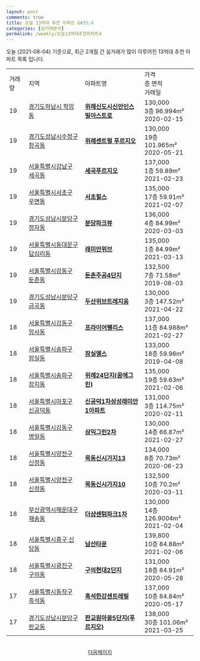 ```yaml
---
layout: post
comments: true
title: 오늘 13억대 추천 아파트 &#35;4
categories: [실거래분석]
permalink: /weekly/오늘13억대추천아파트4
---
```


오늘 (2021-08-04) 기준으로, 최근 2개월 간 실거래가 많이 이루어진 13억대 추천 아파트 목록 입니다.

<table class="sortable">
  <tr>
    <td>거래량</td>
    <td>지역</td>
    <td>아파트명</td>
    <td>가격<br>층 면적<br>거래일</td>
  </tr>

  <tr class="item">
    <td>19</td>
    <td><a href="/apt/경기도하남시학암동">경기도하남시 학암동</a></td>
    <td style="font-weight: bold;"><a href="https://search.naver.com/search.naver?query=학암동 위례신도시신안인스빌아스트로">위례신도시신안인스빌아스트로</a></td>
    <td>130,000<br>3층  96.994m²<br>2020-02-15</td>
  </tr>

  <tr class="item">
    <td>19</td>
    <td><a href="/apt/경기도성남시수정구창곡동">경기도성남시수정구 창곡동</a></td>
    <td style="font-weight: bold;"><a href="https://search.naver.com/search.naver?query=창곡동 위례센트럴 푸르지오">위례센트럴 푸르지오</a></td>
    <td>130,000<br>19층  101.965m²<br>2020-05-21</td>
  </tr>

  <tr class="item">
    <td>19</td>
    <td><a href="/apt/서울특별시강남구세곡동">서울특별시강남구 세곡동</a></td>
    <td style="font-weight: bold;"><a href="https://search.naver.com/search.naver?query=세곡동 세곡푸르지오">세곡푸르지오</a></td>
    <td>137,000<br>1층  59.89m²<br>2021-02-23</td>
  </tr>

  <tr class="item">
    <td>19</td>
    <td><a href="/apt/서울특별시서초구우면동">서울특별시서초구 우면동</a></td>
    <td style="font-weight: bold;"><a href="https://search.naver.com/search.naver?query=우면동 서초힐스">서초힐스</a></td>
    <td>135,000<br>17층  59.91m²<br>2021-02-07</td>
  </tr>

  <tr class="item">
    <td>19</td>
    <td><a href="/apt/경기도성남시분당구정자동">경기도성남시분당구 정자동</a></td>
    <td style="font-weight: bold;"><a href="https://search.naver.com/search.naver?query=정자동 분당파크뷰">분당파크뷰</a></td>
    <td>136,000<br>4층  84.99m²<br>2020-03-03</td>
  </tr>

  <tr class="item">
    <td>19</td>
    <td><a href="/apt/서울특별시동대문구답십리동">서울특별시동대문구 답십리동</a></td>
    <td style="font-weight: bold;"><a href="https://search.naver.com/search.naver?query=답십리동 래미안위브">래미안위브</a></td>
    <td>135,000<br>1층  84.99m²<br>2021-03-13</td>
  </tr>

  <tr class="item">
    <td>19</td>
    <td><a href="/apt/서울특별시강동구둔촌동">서울특별시강동구 둔촌동</a></td>
    <td style="font-weight: bold;"><a href="https://search.naver.com/search.naver?query=둔촌동 둔촌주공4단지">둔촌주공4단지</a></td>
    <td>132,500<br>7층  71.58m²<br>2019-08-03</td>
  </tr>

  <tr class="item">
    <td>19</td>
    <td><a href="/apt/경기도성남시분당구금곡동">경기도성남시분당구 금곡동</a></td>
    <td style="font-weight: bold;"><a href="https://search.naver.com/search.naver?query=금곡동 두산위브트레지움">두산위브트레지움</a></td>
    <td>130,000<br>3층  147.52m²<br>2021-04-22</td>
  </tr>

  <tr class="item">
    <td>18</td>
    <td><a href="/apt/서울특별시강동구암사동">서울특별시강동구 암사동</a></td>
    <td style="font-weight: bold;"><a href="https://search.naver.com/search.naver?query=암사동 프라이어팰리스">프라이어팰리스</a></td>
    <td>137,000<br>11층  84.988m²<br>2021-02-27</td>
  </tr>

  <tr class="item">
    <td>18</td>
    <td><a href="/apt/서울특별시송파구잠실동">서울특별시송파구 잠실동</a></td>
    <td style="font-weight: bold;"><a href="https://search.naver.com/search.naver?query=잠실동 잠실엘스">잠실엘스</a></td>
    <td>133,000<br>18층  59.96m²<br>2019-04-08</td>
  </tr>

  <tr class="item">
    <td>18</td>
    <td><a href="/apt/서울특별시송파구장지동">서울특별시송파구 장지동</a></td>
    <td style="font-weight: bold;"><a href="https://search.naver.com/search.naver?query=장지동 위례24단지(꿈에그린)">위례24단지(꿈에그린)</a></td>
    <td>135,000<br>19층  59.63m²<br>2021-02-06</td>
  </tr>

  <tr class="item">
    <td>18</td>
    <td><a href="/apt/서울특별시마포구신공덕동">서울특별시마포구 신공덕동</a></td>
    <td style="font-weight: bold;"><a href="https://search.naver.com/search.naver?query=신공덕동 신공덕1차삼성래미안1아파트">신공덕1차삼성래미안1아파트</a></td>
    <td>131,000<br>3층  114.75m²<br>2020-02-11</td>
  </tr>

  <tr class="item">
    <td>18</td>
    <td><a href="/apt/서울특별시강동구명일동">서울특별시강동구 명일동</a></td>
    <td style="font-weight: bold;"><a href="https://search.naver.com/search.naver?query=명일동 삼익그린2차">삼익그린2차</a></td>
    <td>130,000<br>14층  66.87m²<br>2021-02-27</td>
  </tr>

  <tr class="item">
    <td>18</td>
    <td><a href="/apt/서울특별시양천구신정동">서울특별시양천구 신정동</a></td>
    <td style="font-weight: bold;"><a href="https://search.naver.com/search.naver?query=신정동 목동신시가지13">목동신시가지13</a></td>
    <td>134,000<br>8층  70.73m²<br>2020-06-23</td>
  </tr>

  <tr class="item">
    <td>18</td>
    <td><a href="/apt/서울특별시양천구신정동">서울특별시양천구 신정동</a></td>
    <td style="font-weight: bold;"><a href="https://search.naver.com/search.naver?query=신정동 목동신시가지10">목동신시가지10</a></td>
    <td>132,500<br>10층  70.2m²<br>2020-03-11</td>
  </tr>

  <tr class="item">
    <td>18</td>
    <td><a href="/apt/부산광역시해운대구재송동">부산광역시해운대구 재송동</a></td>
    <td style="font-weight: bold;"><a href="https://search.naver.com/search.naver?query=재송동 더샵센텀파크1차">더샵센텀파크1차</a></td>
    <td>130,000<br>14층  126.9004m²<br>2021-02-04</td>
  </tr>

  <tr class="item">
    <td>18</td>
    <td><a href="/apt/서울특별시중구신당동">서울특별시중구 신당동</a></td>
    <td style="font-weight: bold;"><a href="https://search.naver.com/search.naver?query=신당동 남산타운">남산타운</a></td>
    <td>139,800<br>10층  84.88m²<br>2021-02-06</td>
  </tr>

  <tr class="item">
    <td>18</td>
    <td><a href="/apt/서울특별시광진구구의동">서울특별시광진구 구의동</a></td>
    <td style="font-weight: bold;"><a href="https://search.naver.com/search.naver?query=구의동 구의현대2단지">구의현대2단지</a></td>
    <td>131,000<br>18층  84.91m²<br>2020-05-28</td>
  </tr>

  <tr class="item">
    <td>17</td>
    <td><a href="/apt/서울특별시동작구흑석동">서울특별시동작구 흑석동</a></td>
    <td style="font-weight: bold;"><a href="https://search.naver.com/search.naver?query=흑석동 흑석한강센트레빌">흑석한강센트레빌</a></td>
    <td>137,000<br>10층  84.84m²<br>2020-05-17</td>
  </tr>

  <tr class="item">
    <td>17</td>
    <td><a href="/apt/경기도성남시분당구판교동">경기도성남시분당구 판교동</a></td>
    <td style="font-weight: bold;"><a href="https://search.naver.com/search.naver?query=판교동 판교원마을5단지(푸르지오)">판교원마을5단지(푸르지오)</a></td>
    <td>138,000<br>30층  101.06m²<br>2021-03-25</td>
  </tr>

</table>

<br>
<center><a href="/weekly/오늘13억대추천아파트5">다음페이지</a></center>
<br><br>
